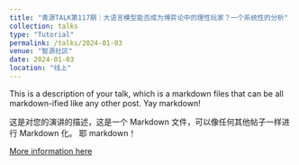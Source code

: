 ```yaml
---
title: "青源TALK第117期｜大语言模型能否成为博弈论中的理性玩家？一个系统性的分析"
collection: talks
type: "Tutorial"
permalink: /talks/2024-01-03
venue: "智源社区"
date: 2024-01-03
location: "线上"
---
```




This is a description of your talk, which is a markdown files that can be all markdown-ified like any other post. Yay markdown!

这是对您的演讲的描述，这是一个 Markdown 文件，可以像任何其他帖子一样进行 Markdown 化。 耶 markdown！


[More information here](https://event.baai.ac.cn/live/742)
